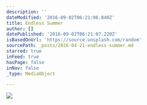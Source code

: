 ```yaml
---
description: ''
dateModified: '2016-09-02T06:21:06.840Z'
title: Endless Summer
author: []
datePublished: '2016-09-02T06:21:07.220Z'
isBasedOnUrl: 'https://source.unsplash.com/random'
sourcePath: _posts/2016-04-21-endless-summer.md
starred: true
inFeed: true
hasPage: false
inNav: false
_type: MediaObject

---
```

![](https://the-grid-user-content.s3-us-west-2.amazonaws.com/b9b0fb3b-7a5c-4ec8-851a-98e2777b97f5.jpg)